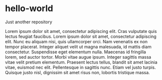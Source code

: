 # hello-world
Just another repository

Lorem ipsum dolor sit amet, consectetur adipiscing elit. Cras vulputate quis lectus feugiat faucibus. Lorem ipsum dolor sit amet, consectetur adipiscing elit. Nunc eu aliquam nisi, quis ullamcorper orci. Nam venenatis ex non tempor placerat. Integer aliquet velit ut magna malesuada, id mattis diam consectetur. Suspendisse eget elementum nulla. Maecenas id fringilla lorem, sed auctor tortor. Morbi vitae augue ipsum. Integer sagittis massa vitae velit pretium elementum. Praesent lectus tellus, blandit sit amet lacinia vitae, euismod nec elit. Pellentesque in sagittis nunc. Etiam vel justo turpis. Quisque justo nisl, dignissim sit amet risus non, lobortis tristique massa.

